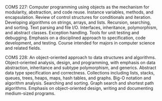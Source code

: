 COMS 227: Computer programming using objects as the mechanism for modularity, abstraction, and code reuse. Instance variables, methods, and encapsulation. Review of control structures for conditionals and iteration. Developing algorithms on strings, arrays, and lists. Recursion, searching, and sorting. Text parsing and file I/O. Interfaces, inheritance, polymorphism, and abstract classes. Exception handling. Tools for unit testing and debugging. Emphasis on a disciplined approach to specification, code development, and testing. Course intended for majors in computer science and related fields.

COMS 228: An object-oriented approach to data structures and algorithms. Object-oriented analysis, design, and programming, with emphasis on data abstraction, inheritance and subtype polymorphism, and generics. Abstract data type specification and correctness. Collections including lists, stacks, queues, trees, heaps, maps, hash tables, and graphs. Big-O notation and algorithm analysis. Searching and sorting. Graph search and shortest path algorithms. Emphasis on object-oriented design, writing and documenting medium-sized programs.
